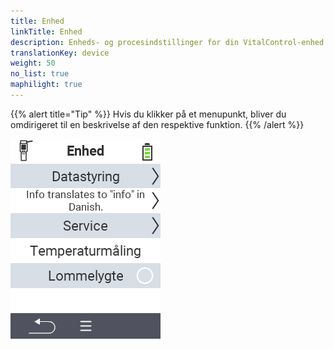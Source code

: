 ```yaml
---
title: Enhed
linkTitle: Enhed
description: Enheds- og procesindstillinger for din VitalControl-enhed
translationKey: device
weight: 50
no_list: true
maphilight: true
---
```

{{% alert title="Tip" %}}
Hvis du klikker på et menupunkt, bliver du omdirigeret til en beskrivelse af den respektive funktion.
{{% /alert %}}

<img src="images/menu.png" alt="VitalControl Enhed" title="Enhed" usemap="#workmap" class="maphilight" />

<map name="workmap">
  <area shape="rect" coords="2,40,238,80" alt="Datahåndtering" title="Kør datalagring, eksporter dine data og nulstil enheden&#10;Museklik: åbn dokumentation" href="/en/docs/device/data-management/">
  <area shape="rect" coords="2,80,238,120" alt="Info" title="Se vigtige software- og hardwareoplysninger&#10;Museklik: åbn dokumentation" href="/en/docs/device/info/">
  <area shape="rect" coords="2,120,238,160" alt="Service" title="Kontroller dine enhedsdrivere, opdater din firmware og udfør en række test&#10;Museklik: åbn dokumentation" href="/en/docs/device/service/">
  <area shape="rect" coords="2,160,238,200" alt="Temperaturmåling" title="Test din enheds temperaturmåling&#10;Museklik: åbn dokumentation" href="/en/docs/device/temperature-measurement/">
  <area shape="rect" coords="2,200,238,240" alt="Lommelygte" title="Tænd eller sluk lyset på din VitalControl-enhed&#10;Museklik: åbn dokumentation" href="/en/docs/device/flashlight/">

  <area shape="rect" coords="2,282,97,318" alt="Tilbage" title="Gå et niveau tilbage" href="/en/docs/menu/mainmenu/">
</map>
